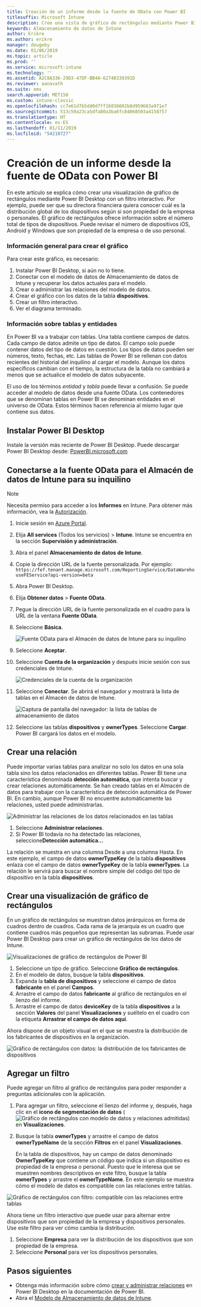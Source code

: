 ```yaml
---
title: Creación de un informe desde la fuente de OData con Power BI
titlesuffix: Microsoft Intune
description: Cree una vista de gráfico de rectángulos mediante Power BI Desktop con un filtro interactivo de la API de Almacenamiento de datos de Intune.
keywords: Almacenamiento de datos de Intune
author: Erikre
ms.author: erikre
manager: dougeby
ms.date: 01/06/2019
ms.topic: article
ms.prod: ''
ms.service: microsoft-intune
ms.technology: ''
ms.assetid: A2C8A336-29D3-47DF-BB4A-62748339391D
ms.reviewer: aanavath
ms.suite: ems
search.appverid: MET150
ms.custom: intune-classic
ms.openlocfilehash: cc7e61d7b5dd0d7ff16836602b8d959683a971e7
ms.sourcegitcommit: 513c59a23ca5dfa80a3ba6fc84068503a4158757
ms.translationtype: HT
ms.contentlocale: es-ES
ms.lasthandoff: 01/11/2019
ms.locfileid: "54210727"
---
```

# <a name="create-a-report-from-the-odata-feed-with-power-bi"></a>Creación de un informe desde la fuente de OData con Power BI

En este artículo se explica cómo crear una visualización de gráfico de rectángulos mediante Power BI Desktop con un filtro interactivo. Por ejemplo, puede ser que su directora financiera quiera conocer cuál es la distribución global de los dispositivos según si son propiedad de la empresa o personales. El gráfico de rectángulos ofrece información sobre el número total de tipos de dispositivos. Puede revisar el número de dispositivos iOS, Android y Windows que son propiedad de la empresa o de uso personal.

### <a name="overview-of-creating-the-chart"></a>Información general para crear el gráfico

Para crear este gráfico, es necesario:
1. Instalar Power BI Desktop, si aún no lo tiene.
2. Conectar con el modelo de datos de Almacenamiento de datos de Intune y recuperar los datos actuales para el modelo.
3. Crear o administrar las relaciones del modelo de datos.
4. Crear el gráfico con los datos de la tabla **dispositivos**.
5. Crear un filtro interactivo.
6. Ver el diagrama terminado.

### <a name="a-note-about-tables-and-entities"></a>Información sobre tablas y entidades

En Power BI va a trabajar con tablas. Una tabla contiene campos de datos. Cada campo de datos admite un tipo de datos. El campo solo puede contener datos del tipo de datos en cuestión. Los tipos de datos pueden ser números, texto, fechas, etc. Las tablas de Power BI se rellenan con datos recientes del historial del inquilino al cargar el modelo. Aunque los datos específicos cambian con el tiempo, la estructura de la tabla no cambiará a menos que se actualice el modelo de datos subyacente.

El uso de los términos _entidad_ y _tabla_ puede llevar a confusión. Se puede acceder al modelo de datos desde una fuente OData. Los contenedores que se denominan tablas en Power BI se denominan entidades en el universo de OData. Estos términos hacen referencia al mismo lugar que contiene sus datos.

## <a name="install-power-bi-desktop"></a>Instalar Power BI Desktop

Instale la versión más reciente de Power BI Desktop. Puede descargar Power BI Desktop desde: [PowerBI.microsoft.com](https://powerbi.microsoft.com/desktop)

## <a name="connect-to-the-odata-feed-for-the-intune-data-warehouse-for-your-tenant"></a>Conectarse a la fuente OData para el Almacén de datos de Intune para su inquilino

> [!Note]  
> Necesita permiso para acceder a los **Informes** en Intune. Para obtener más información, vea la [Autorización](reports-api-url.md).

1. Inicie sesión en [Azure Portal](https://portal.azure.com).
2. Elija **All services** (Todos los servicios)  > **Intune**. Intune se encuentra en la sección **Supervisión y administración**.
3. Abra el panel **Almacenamiento de datos de Intune**.
4. Copie la dirección URL de la fuente personalizada. Por ejemplo: `https://fef.tenant.manage.microsoft.com/ReportingService/DataWarehouseFEService?api-version=beta`
5. Abra Power BI Desktop.
6. Elija **Obtener datos** > **Fuente OData**.
7. Pegue la dirección URL de la fuente personalizada en el cuadro para la URL de la ventana **Fuente OData**.
8. Seleccione **Básica**.

    ![Fuente OData para el Almacén de datos de Intune para su inquilino](media/reports-create-01-odatafeed.png)

9. Seleccione **Aceptar**.
10. Seleccione **Cuenta de la organización** y después inicie sesión con sus credenciales de Intune.

    ![Credenciales de la cuenta de la organización](media/reports-create-02-org-account.png)

11. Seleccione **Conectar**. Se abrirá el navegador y mostrará la lista de tablas en el Almacén de datos de Intune.

    ![Captura de pantalla del navegador: la lista de tablas de almacenamiento de datos](media/reports-create-02-loadentities.png)

12. Seleccione las tablas **dispositivos** y **ownerTypes**.  Seleccione **Cargar**. Power BI cargará los datos en el modelo.

## <a name="create-a-relationship"></a>Crear una relación

Puede importar varias tablas para analizar no solo los datos en una sola tabla sino los datos relacionados en diferentes tablas.  Power BI tiene una característica denominada **detección automática**, que intenta buscar y crear relaciones automáticamente. Se han creado tablas en el Almacén de datos para trabajar con la característica de detección automática de Power BI. En cambio, aunque Power BI no encuentre automáticamente las relaciones, usted puede administrarlas.

![Administrar las relaciones de los datos relacionados en las tablas](media/reports-create-03-managerelationships.png)

1. Seleccione **Administrar relaciones**.
2. Si Power BI todavía no ha detectado las relaciones, seleccione**Detección automática...**

La relación se muestra en una columna Desde a una columna Hasta. En este ejemplo, el campo de datos **ownerTypeKey** de la tabla **dispositivos** enlaza con el campo de datos **ownerTypeKey** de la tabla **ownerTypes**. La relación le servirá para buscar el nombre simple del código del tipo de dispositivo en la tabla **dispositivos**.

## <a name="create-a-treemap-visualization"></a>Crear una visualización de gráfico de rectángulos

En un gráfico de rectángulos se muestran datos jerárquicos en forma de cuadros dentro de cuadros. Cada rama de la jerarquía es un cuadro que contiene cuadros más pequeños que representan las subramas. Puede usar Power BI Desktop para crear un gráfico de rectángulos de los datos de Intune.

![Visualizaciones de gráfico de rectángulos de Power BI](media/reports-create-03-treemap.png)

1. Seleccione un tipo de gráfico. Seleccione **Gráfico de rectángulos**.
2. En el modelo de datos, busque la tabla **dispositivos**.
3. Expanda la **tabla de dispositivos** y seleccione el campo de datos **fabricante** en el panel **Campos**.
4. Arrastre el campo de datos **fabricante** al gráfico de rectángulos en el lienzo del informe.
5. Arrastre el campo de datos **deviceKey** de la tabla **dispositivos** a la sección **Valores** del panel **Visualizaciones** y suéltelo en el cuadro con la etiqueta **Arrastrar el campo de datos aquí**.  

Ahora dispone de un objeto visual en el que se muestra la distribución de los fabricantes de dispositivos en la organización.

![Gráfico de rectángulos con datos: la distribución de los fabricantes de dispositivos](media/reports-create-06-treemapwdata.png)

## <a name="add-a-filter"></a>Agregar un filtro

Puede agregar un filtro al gráfico de rectángulos para poder responder a preguntas adicionales con la aplicación.


1. Para agregar un filtro, seleccione el lienzo del informe y, después, haga clic en el **icono de segmentación de datos** (![Gráfico de rectángulos con modelo de datos y relaciones admitidas](media/reports-create-slicer.png)) en **Visualizaciones**.
2. Busque la tabla **ownerTypes** y arrastre el campo de datos **ownerTypeName** de la sección **Filtros** en el panel **Visualizaciones**.  

   En la tabla de dispositivos, hay un campo de datos denominado **OwnerTypeKey** que contiene un código que indica si un dispositivo es propiedad de la empresa o personal. Puesto que le interesa que se muestren nombres descriptivos en este filtro, busque la tabla **ownerTypes** y arrastre el **ownerTypeName**. En este ejemplo se muestra cómo el modelo de datos es compatible con las relaciones entre tablas.

![Gráfico de rectángulos con filtro: compatible con las relaciones entre tablas](media/reports-create-08_ownertype.png)

Ahora tiene un filtro interactivo que puede usar para alternar entre dispositivos que son propiedad de la empresa y dispositivos personales. Use este filtro para ver cómo cambia la distribución.

1. Seleccione **Empresa** para ver la distribución de los dispositivos que son propiedad de la empresa.
2. Seleccione **Personal** para ver los dispositivos personales.

## <a name="next-steps"></a>Pasos siguientes

 - Obtenga más información sobre cómo [crear y administrar relaciones](https://powerbi.microsoft.com/documentation/powerbi-desktop-create-and-manage-relationships/) en Power BI Desktop en la documentación de Power BI.
 - Abra el [Modelo de Almacenamiento de datos de Intune](https://docs.microsoft.com/intune/reports-ref-data-model).
